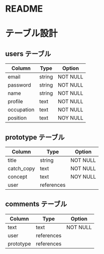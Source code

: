 # README

# テーブル設計

## users テーブル
| Column     | Type    |  Option     |
| ---------- | ------- | ----------- |
| email      | string  |  NOT NULL   |
| password   | string  |  NOT NULL   |
| name       | string  |  NOT NULL   |
| profile    | text    |  NOT NULL   |
| occupation | text    |  NOT NULL   |
| position   | text    |  NOY NULL   |

## prototype テーブル
| Column     | Type       |  Option   |
| ---------- | ---------- | --------  |
| title      | string     | NOT NULL  | 
| catch_copy | text       | NOT NULL  |
| concept    | text       | NOY NULL  | 
| user       | references |           |

## comments テーブル
| Column     | Type       |  Option  |
| ---------- | ---------- | -------- |
| text       | text       | NOT NULL |
| user       | references |          |
| prototype  | references |          |

